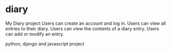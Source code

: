 # diary
My Diary project
Users can create an account and log in.
Users can view all entries to their diary.
Users can view the contents of a diary entry.
Users can add or modify an entry.

python, django and javascript project
